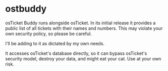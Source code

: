 ostbuddy
========

osTicket Buddy runs alongside osTicket. In its initial release it provides a public list of all tickets with their names and numbers. This may violate your own security policy, so please be careful.

I'll be adding to it as dictated by my own needs.

It accesses osTicket's database directly, so it can bypass osTicket's security model, destroy your data, and might eat your cat. Use at your own risk.
